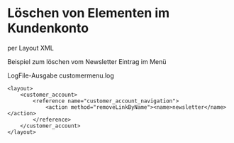 # Löschen von Elementen im Kundenkonto

per Layout XML

Beispiel zum löschen vom Newsletter Eintrag im Menü

LogFile-Ausgabe customermenu.log

```
<layout>
    <customer_account>
        <reference name="customer_account_navigation">
            <action method="removeLinkByName"><name>newsletter</name></action>
        </reference>
    </customer_account>
</layout>
```